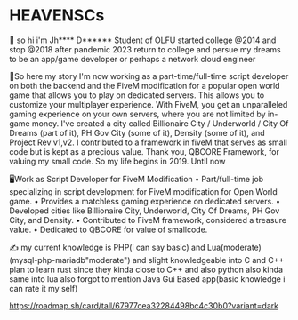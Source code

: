 # HEAVENSCs


👋 so hi i'm Jh**** D****** Student of OLFU started college @2014 and stop @2018 after pandemic 2023 return to college and persue my dreams to be an app/game developer or perhaps a  network cloud engineer 

🤔So here my story
I'm now working as a part-time/full-time script developer on both the backend and the FiveM modification for a popular open world game that allows you to play on dedicated servers. This allows you to customize your multiplayer experience. With FiveM, you get an unparalleled gaming experience on your own servers, where you are not limited by in-game money. I've created a city called Billionaire City / Underworld / City Of Dreams (part of it), PH Gov City (some of it), Density (some of it), and Project Rev v1,v2. I contributed to a framework in fiveM that serves as small code but is kept as a precious value. Thank you, QBCORE Framework, for valuing my small code. So my life begins in 2019. Until now



🖥Work as Script Developer for FiveM Modification
• Part/full-time job specializing in script development for FiveM modification for Open World game.
• Provides a matchless gaming experience on dedicated servers.
• Developed cities like Billionaire City, Underworld, City Of Dreams, PH Gov City, and Density.
• Contributed to FiveM framework, considered a treasure value.
• Dedicated to QBCORE for value of smallcode.



✍ my current knowledge is PHP(i can say basic) and Lua(moderate) (mysql-php-mariadb"moderate") and slight knowledgeable into C and C++ plan to learn rust since they kinda close to C++ and also python also kinda same into lua also forgot to mention Java Gui Based app(basic knowledge i can rate it my self)

https://roadmap.sh/card/tall/67977cea32284498bc4c30b0?variant=dark

